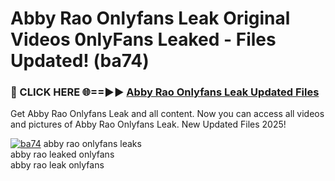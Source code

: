 # Abby Rao Onlyfans Leak Original Videos 0nlyFans Leaked - Files Updated! (ba74)

<h3>🔴 CLICK HERE 🌐==►► <a href="https://tinyurl.com/x26r9saj" rel="nofollow">Abby Rao Onlyfans Leak Updated Files</a></h3>

Get Abby Rao Onlyfans Leak and all content. Now you can access all videos and pictures of Abby Rao Onlyfans Leak. New Updated Files 2025!

[![ba74](https://i.imgur.com/LkgZPqh.gif)](https://tinyurl.com/x26r9saj)
abby rao onlyfans leaks<br>
abby rao leaked onlyfans<br>
abby rao leak onlyfans